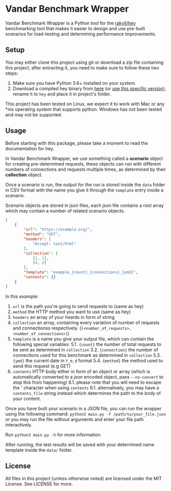 # Vandar Benchmark Wrapper
Vandar Benchmark Wrapper is a Python tool for the [rakyll/hey](https://github.com/rakyll/hey) benchmarking tool that makes it easier to design and use pre-built scenarios for load-testing and determining performance improvements.

## Setup
You may either clone this project using git or download a zip file containing this project, after extracting it, you need to make sure to follow these two steps:
1. Make sure you have Python 3.6+ installed on your system.
2. Download a compiled hey binary from [here](https://github.com/rakyll/hey/tree/master#installation) (or [use this specific version](https://github.com/rakyll/hey/tree/master#installation)), rename it to `hey` and place it in project's folder.

This project has been tested on Linux, we expect it to work with Mac or any *nix operating system that supports python. Windows has not been tested and may not be supported.

## Usage 
Before starting with this package, please take a moment to read the documentation for hey.

In Vandar Benchmark Wrapper, we use something called a **scenario** object for creating pre-determined requests, these objects can run with different numbers of connections and requests multiple times, as determined by their **collection** object.

Once a scenario is run, the output for the run is stored inside the `data` folder in CSV format with the name you give it through the `template` entry inside a scenario.

Scenario objects are stored in json files, each json file contains a root array which may contain a number of related scenario objects.
```json
[
    {
        "url": "https://example.org/",
        "method": "GET",
        "headers": [
            "Accept: text/html"
        ],
        "collection": [
            [2, 1],
            [4, 2]
        ],
        "template": "example_{count}_{connections}_{ymd}",
        "contents": {}
    }
]
```
In this example:
1. `url` is the path you're going to send requests to (same as hey)
2. `method` the HTTP method you want to use (same as hey)
3. `headers` an array of your heards in form of string
4. `collection` an array, containing every variation of number of requests and connectionss respectively. (`[<number_of_requests>, <number_of_connections>]`)
5. `template` is a name you give your output file, which can contain the following special variables:
5.1. `{count}` the number of total requests to be sent as determined in `collection`
3.2. `{connection}` the number of connections used for this benchmark as determined in `collection`
5.3. `{ymd}` the current date in `Y_m_d` format
5.4. `{method}` the method used to send this request (e.g GET)
6. `contents` HTTP body either in form of an object or array (which is automatically converted to a json encoded object, pass `--no-convert` to stop this from happening)
6.1. please note that you will need to escape the ' character when using `contents`
6.1. alternatively, you may have a `contents_file` string instead which determines the path to the body of your content.

Once you have built your scenario in a JSON file, you can run the wrapper using the following command:
```python3 main.py -f /path/to/your_file.json```
or you may run the file without arguments and enter your file path interactively.

Run `python3 main.py -h` for more information.

After running, the test results will be saved with your determined name template inside the `data/` folder.
## License
All files in this project (unless otherwise noted) are licensed under the MIT License. See LICENSE for more.